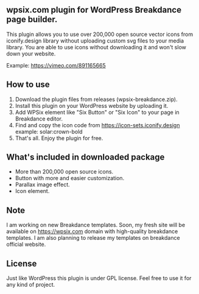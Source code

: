 ## wpsix.com plugin for WordPress Breakdance page builder.
This plugin allows you to use over 200,000 open source vector icons from iconify.design library without uploading custom svg files to your media library. You are able to use icons without downloading it and won't slow down your website.

Example: https://vimeo.com/891165665

## How to use

1. Download the plugin files from releases (wpsix-breakdance.zip).
1. Install this plugin on your WordPress website by uploading it.
2. Add WPSix element like "Six Button" or "Six Icon" to your page in Breakdance editor.
3. Find and copy the icon code from https://icon-sets.iconify.design example: solar:crown-bold
4. That's all. Enjoy the plugin for free.

## What's included in downloaded package

- More than 200,000 open source icons.
- Button with more and easier customization.
- Parallax image effect.
- Icon element.

## Note
I am working on new Breakdance templates. Soon, my fresh site will be available on https://wpsix.com domain with high-quality breakdance templates. I am also planning to release my templates on breakdance official website.

## License

Just like WordPress this plugin is under GPL license. Feel free to use it for any kind of project.
